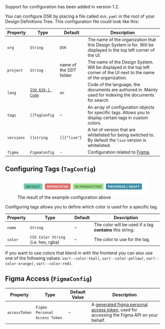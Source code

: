<Banner title="Version Feature">
  Support for configuration has been added in version 1.2.
</Banner>

You can configure DSK by placing a file called `dsk.yaml` in the root of
your Design Definitions Tree. This configuration file could look like this:

<CodeBlock title="dsk.yaml" language="yaml">
<script>
org: ACME Corp.
project: Example
lang: en
tags:
  - name: production
    color: "#8DE381"
  - name: deprecated
    color: "#ED6666"
  - name: progress
    color: "#0091AB"
versions:
  - live
  - build-2
figma:
  accessToken: "83928-2ef48fd1-b2fd-5dc8-8e3f-97dbef8732"
</script>
</CodeBlock>

Property | Type | Default | Description
---|---|---|---|
`org` | `String` | `DSK` | The name of the organization that this Design System is for. Will be displayed in the top left corner of the UI.
`project` | `String` | name of the DDT folder | The name of the Design System. Will be displayed in the top left corner of the UI next to the name of the organization.
`lang` | [`ISO 639-1 Code`](https://en.wikipedia.org/wiki/ISO_639-1) | `en` | Code of the language, the documents are authored in. Mainly used for indexing the documents for search.
`tags` | `[]TagConfig` | – | An array of configuration objects for specific tags. Allows you to display certain tags in custom colors.
`versions` | `[]string` | `[]{"live"}` | A list of version that are whitelisted for being switched to. By default the `live` version is whitelisted.
`figma` | `FigmaConfig` | - | Configuration related to [Figma](https://www.figma.com/).

## Configuring Tags (`TagConfig`)

<figure>
  <img src="tags-example@2x.png">
  <figcaption>The result of the example configuration above</figcaption>
</figure>

Configuring tags allows you to define which color is used for a specific tag.

Property | Type | Default | Description
---|---|---|---|
`name` | `String` | – | The color will be used if a tag **contains** this string.
`color` | `CSS Color String` (i.e. hex, rgba) | – | The color to use for the tag.

<Banner title="Tip">
  If you want to use colors that blend in with the frontend you can also use one of the following values:
  <code>var(--color-teal)</code>, <code>var(--color-yellow)</code>,
  <code>var(--color-orange)</code>, <code>var(--color-red)</code>.
</Banner>

## Figma Access (`FigmaConfig`)

Property | Type | Default Value | Description
---|---|---|---|
`accessToken` | `Figma Personal Access Token` | – | A [generated figma personal access token](https://www.figma.com/developers/api#access-tokens), used for accessing the Figma API on your behalf.
